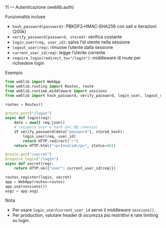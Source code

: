 11 — Autenticazione (weblib.auth)

Funzionalità incluse

- `hash_password(password)`: PBKDF2‑HMAC‑SHA256 con salt e iterazioni (200k)
- `verify_password(password, stored)`: verifica costante
- `login_user(req, user_id)`: salva l’id utente nella sessione
- `logout_user(req)`: rimuove l’utente dalla sessione
- `current_user_id(req)`: legge l’utente corrente
- `require_login(redirect_to="/login")`: middleware di route per richiedere login

Esempio

```python
from weblib import WebApp
from weblib.routing import Routes, route
from weblib.runtime.middleware import sessions
from weblib import hash_password, verify_password, login_user, logout_user, current_user_id, require_login

routes = Routes()

@route.post("/login")
async def login(req):
    data = await req.json()
    # recupera user e hash dal DB (omesso)
    if verify_password(data["password"], stored_hash):
        login_user(req, user_id)
        return HTTP.redirect("/")
    return HTTP.html("<p>Invalid</p>", status=401)

@route.get("/secret")
@require_login("/login")
async def secret(req):
    return HTTP.ok({"user": current_user_id(req)})

routes.register(login, secret)
app = WebApp(routes=routes)
app.use(sessions())
asgi = app.asgi
```

Nota

- Per usare `login_user`/`current_user_id` serve il middleware `sessions()`.
- Per production, valutare header di sicurezza più restrittivi e rate limiting su login.

